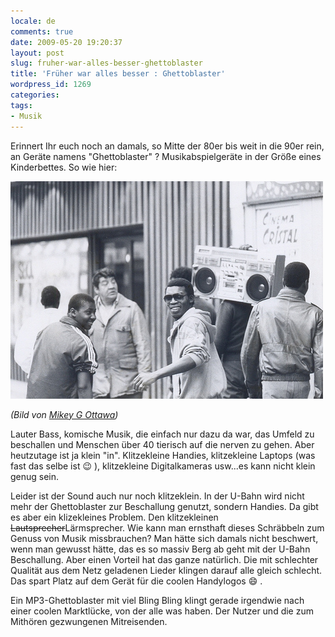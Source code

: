 ```yaml
---
locale: de
comments: true
date: 2009-05-20 19:20:37
layout: post
slug: fruher-war-alles-besser-ghettoblaster
title: 'Früher war alles besser : Ghettoblaster'
wordpress_id: 1269
categories:
tags:
- Musik
---
```


Erinnert Ihr euch noch an damals, so Mitte der 80er bis weit in die 90er rein,
an Geräte namens "Ghettoblaster" ? Musikabspielgeräte in der Größe eines
Kinderbettes. So wie hier:

![Gettoblaster](/images/2009-05-20-fruher-war-alles-besser-ghettoblaster/286497789_5b7ec5ae36.jpg)

_(Bild von [Mikey G Ottawa](http://www.flickr.com/photos/mikeygottawa/))_

Lauter Bass, komische Musik, die einfach nur dazu da war, das Umfeld zu
beschallen und Menschen über 40 tierisch auf die nerven zu gehen. Aber
heutzutage ist ja klein "in". Klitzekleine Handies, klitzekleine Laptops (was
fast das selbe ist :wink: ), klitzekleine Digitalkameras usw...es kann nicht klein
genug sein. 

Leider ist der Sound auch nur noch klitzeklein. In der U-Bahn wird nicht mehr
der Ghettoblaster zur Beschallung genutzt, sondern Handies. Da gibt es aber ein
klizekleines Problem. Den klitzekleinen
<strike>Lautsprecher</strike>Lärmsprecher.  Wie kann man ernsthaft dieses
Schräbbeln zum Genuss von Musik missbrauchen? Man hätte sich damals nicht
beschwert, wenn man gewusst hätte, das es so massiv Berg ab geht mit der U-Bahn
Beschallung. Aber einen Vorteil hat das ganze natürlich. Die mit schlechter
Qualität aus dem Netz geladenen Lieder klingen darauf alle gleich schlecht. Das
spart Platz auf dem Gerät für die coolen Handylogos :smile: .

Ein MP3-Ghettoblaster mit viel Bling Bling klingt gerade irgendwie nach einer
coolen Marktlücke, von der alle was haben. Der Nutzer und die zum Mithören
gezwungenen Mitreisenden.
